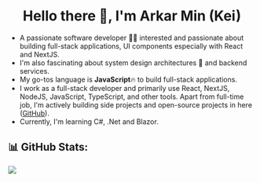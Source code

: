 <h1 align="center">
  Hello there 👋, I'm Arkar Min (Kei)
</h1>

- A passionate software developer 🧑‍💻 interested and passionate about building full-stack applications, UI components especially with React and NextJS.
- I'm also fascinating about system design architectures 🚀 and backend services.
- My go-tos language is **JavaScript**🔥 to build full-stack applications.
- I work as a full-stack developer and primarily use React, NextJS, NodeJS, JavaScript, TypeScript, and other tools. Apart from full-time job, I'm actively building side projects and open-source projects in here ([GitHub](https://github.com/Kei-K23)).
- Currently, I'm learning C#, .Net and Blazor.

## 📊 GitHub Stats:
![](https://github-readme-stats.vercel.app/api/top-langs/?username=Kei-K23&theme=dark&hide_border=false&include_all_commits=false&count_private=false&layout=compact)
